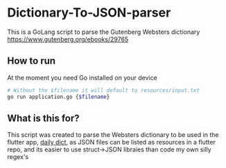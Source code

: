 # Dictionary-To-JSON-parser

This is a GoLang script to parse the Gutenberg Websters dictionary https://www.gutenberg.org/ebooks/29765

## How to run

At the moment you need Go installed on your device

```bash
# Without the $filename it will default to resources/input.txt
go run application.go {$filename}
```

## What is this for?

This script was created to parse the Websters dictionary to be used in the flutter app, <a href="https://github.com/lil-snorts/daily-dict">daily dict</a>, as JSON files can be listed as resources in a flutter repo, and its easier to use struct->JSON libraies than code my own silly regex's
